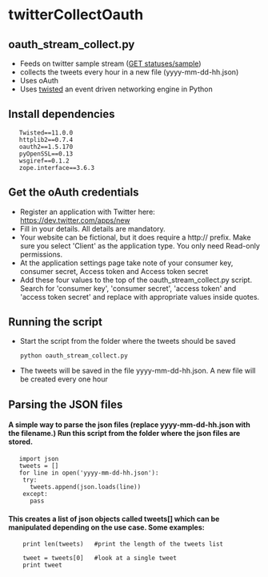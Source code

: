 twitterCollectOauth
===================

## oauth_stream_collect.py
* Feeds on twitter sample stream (<a href="https://dev.twitter.com/docs/api/1.1/get/statuses/sample">GET statuses/sample</a>)
* collects the tweets every hour in a new file (yyyy-mm-dd-hh.json)
* Uses oAuth
* Uses <a href='http://twistedmatrix.com/trac/'>twisted</a> an event driven networking engine in Python

## Install dependencies

       Twisted==11.0.0
       httplib2==0.7.4
       oauth2==1.5.170
       pyOpenSSL==0.13
       wsgiref==0.1.2
       zope.interface==3.6.3
      
## Get the oAuth credentials
* Register an application with Twitter here: https://dev.twitter.com/apps/new
* Fill in your details. All details are mandatory.
* Your website can be fictional, but it does require a http:// prefix. Make sure you select 'Client' as the application type. You only need Read-only permissions.
* At the application settings page take note of your consumer key, consumer secret, Access token and Access token secret
* Add these four values to the top of the oauth_stream_collect.py script. Search for 'consumer key', 'consumer secret', 'access token' and 'access token secret' and replace with appropriate values inside quotes.

## Running the script
* Start the script from the folder where the tweets should be saved

    ```python oauth_stream_collect.py```
* The tweets will be saved in the file yyyy-mm-dd-hh.json. A new file will be created every one hour

## Parsing the JSON files
#### A simple way to parse the json files (replace yyyy-mm-dd-hh.json with the filename.) Run this script from the folder where the json files are stored.

       import json
       tweets = []
       for line in open('yyyy-mm-dd-hh.json'):
        try: 
          tweets.append(json.loads(line))
        except:
          pass
          
#### This creates a list of json objects called tweets[] which can be manipulated depending on the use case. Some examples:

        print len(tweets)   #print the length of the tweets list
        
        tweet = tweets[0]   #look at a single tweet
        print tweet

      